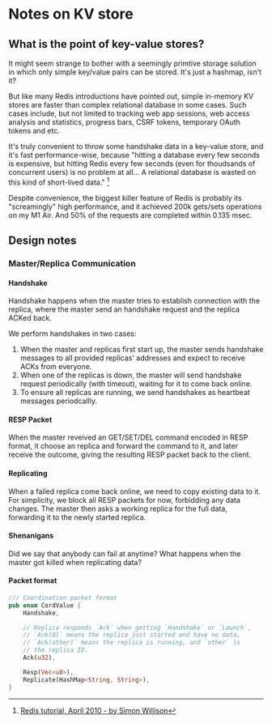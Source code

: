 # Notes on KV store

## What is the point of key-value stores?

It might seem strange to bother with a seemingly primtive
storage solution in which only simple key/value pairs can
be stored. It's just a hashmap, isn't it?

But like many Redis introductions have pointed out, simple
in-memory KV stores are faster than complex relational
database in some cases. Such cases include, but not limited
to tracking web app sessions, web access analysis and statistics,
progress bars, CSRF tokens, temporary OAuth tokens and etc.

It's truly convenient to throw some handshake data in a key-value
store, and it's fast performance-wise, because "hitting a database
every few seconds is expensive, but hitting Redis every few seconds
(even for thoudsands of concurrent users) is no problem at all... A
relational database is wasted on this kind of short-lived data." [^1]

Despite convenience, the biggest killer feature of Redis is probably
its "screamingly" high performance, and it achieved 200k gets/sets
operations on my M1 Air. And 50% of the requests are completed within
0.135 msec.

[^1]: [Redis tutorial, April 2010 - by Simon Willison](https://static.simonwillison.net/static/2010/redis-tutorial/)


## Design notes

### Master/Replica Communication

#### Handshake

Handshake happens when the master tries to establish connection with the replica,
where the master send an handshake request and the replica ACKed back.

We perform handshakes in two cases:

1. When the master and replicas first start up, the master sends handshake messages
   to all provided replicas' addresses and expect to receive ACKs from everyone.
2. When one of the replicas is down, the master will send handshake request periodically
   (with timeout), waiting for it to come back online.
3. To ensure all replicas are running, we send handshakes as heartbeat messages periodcallly.

#### RESP Packet

When the master reveived an GET/SET/DEL command encoded in RESP format, it choose an
replica and forward the command to it, and later receive the outcome, giving the resulting
RESP packet back to the client.

#### Replicating

When a failed replica come back online, we need to copy existing data to it.
For simplicity, we block all RESP packets for now, forbidding any data changes.
The master then asks a working replica for the full data, forwarding it to the
newly started replica.

#### Shenanigans

Did we say that anybody can fail at anytime? What happens when
the master got killed when replicating data?

#### Packet format

```rust
/// Coordination packet format
pub enum CordValue {
    Handshake,

    // Replica responds `Ack` when getting `Handshake` or `Launch`,
    // `Ack(0)` means the replica just started and have no data,
    // `Ack(other)` means the replica is running, and `other` is
    // the replica ID.
    Ack(u32),

    Resp(Vec<u8>),
    Replicate(HashMap<String, String>),
}
```
